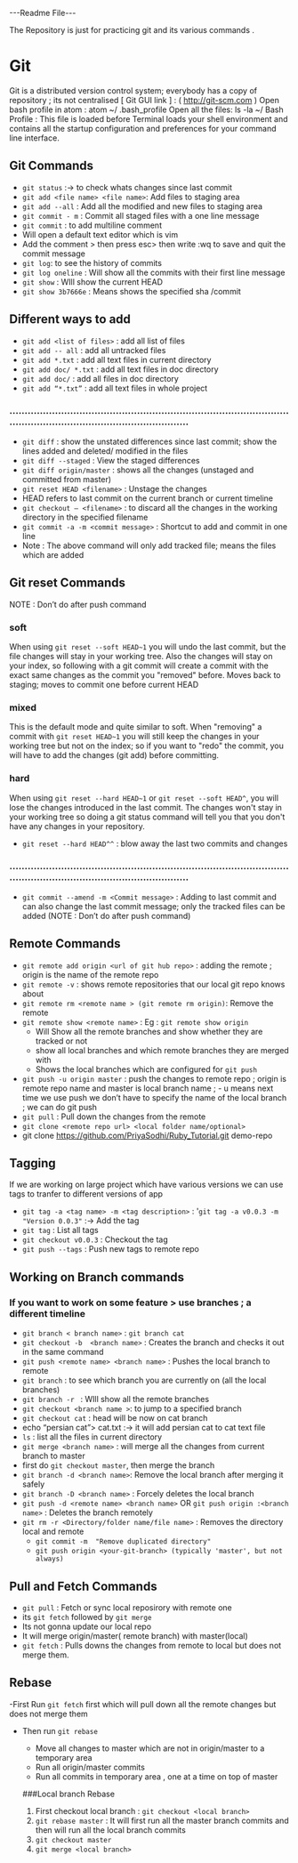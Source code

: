 ---Readme File---

The Repository is just for practicing git and its various commands  .



# Git

Git is a distributed version control system; everybody has a copy of repository ; its not centralised 
[ Git GUI link ] : ( http://git-scm.com )
Open bash profile in atom : atom ~/ .bash_profile
Open all the files:  ls -la ~/
Bash Profile : This file is loaded before Terminal loads your shell environment and contains all the startup configuration and preferences for your command line interface.


## Git Commands
- `git status` :-> to check whats changes since last commit
- `git add <file name> <file name>`: Add files to staging area
- `git add --all` : Add all the modified and new files to staging area
- `git commit - m` : Commit all staged files with a one line message
- `git commit` : to add multiline comment
- Will open a default text editor which is vim 
- Add the comment > then press esc> then write :wq to save and quit the commit message
- `git log`: to see the history of commits 
- `git log oneline` : Will show all the commits with their first line message
- `git show` : WIll show the current HEAD
- `git show 3b7666e` : Means shows the specified sha /commit

## Different ways to add
- `git add <list of files>` : add all list of files
- `git add -- all` : add all untracked files 
- `git add *.txt` : add all text files in current directory
- `git add doc/ *.txt` : add all text files in doc directory
- `git add doc/` : add all files in doc directory
- `git add “*.txt”` : add all text files in whole project
### .......................................................................................................................................................

- `git diff`  : show the unstated differences since last commit; show the lines added and deleted/ modified in the files 
- `git diff --staged` : View the staged differences 
- `git diff origin/master` : shows all the changes (unstaged and committed from master)
- `git reset HEAD <filename>` : Unstage the changes
- HEAD refers to last commit on the current branch or current timeline 
- `git checkout — <filename>` : to discard all the changes in the working directory in the specified filename
- `git commit -a -m <commit message>` : Shortcut to add and commit in one line 
- Note : The above command will only add tracked file; means the files which are added 

## Git reset Commands  
NOTE : Don’t do after push command
### soft
When using `git reset --soft HEAD~1` you will undo the last commit, but the file changes will stay in your working tree. Also the changes will stay on your index, so following with a git commit will create a commit with the exact same changes as the commit you "removed" before. Moves back to staging; moves to commit one before current HEAD
### mixed
This is the default mode and quite similar to soft. When "removing" a commit with `git reset HEAD~1` you will still keep the changes in your working tree but not on the index; so if you want to "redo" the commit, you will have to add the changes (git add) before committing.
### hard
When using `git reset --hard HEAD~1`  or `git reset --soft HEAD^`, you will lose the changes introduced in the last commit. The changes won't stay in your working tree so doing a git status command will tell you that you don't have any changes in your repository.
- `git reset --hard HEAD^^`  : blow away the last two commits and changes
### .......................................................................................................................................................
- `git commit --amend -m <Commit message>` : Adding to last commit and can also change the last commit message; only the tracked files can be added (NOTE : Don’t do after push command)

## Remote Commands
- `git remote add origin <url of git hub repo>` : adding the remote ; origin is the name of the remote repo
- `git remote -v` : shows remote repositories that our local git repo knows about 
- `git remote rm <remote name > (git remote rm origin)`: Remove the remote 
- `git remote show <remote name>` : Eg : `git remote show origin` 
   - Will Show all the remote branches and show whether they are tracked or not
   - show all local branches and which remote branches they are merged with 
   - Shows the local branches which are configured for `git push`
- `git push -u origin master` : push the changes to remote repo ; origin is remote repo name and master is local branch name ; - u means next time we use push we don’t have to specify the name of the local branch ; we can do git push 
- `git pull` : Pull down the changes from the remote 
- `git clone <remote repo url> <local folder name/optional>`
- git clone https://github.com/PriyaSodhi/Ruby_Tutorial.git demo-repo 

## Tagging 

If we are working on large project which have various versions we can use tags to tranfer to different versions of app

- `git tag -a <tag name> -m <tag description>` : '`git tag -a v0.0.3 -m "Version 0.0.3"`  :-> Add the tag
- `git tag` : List all tags
- `git checkout v0.0.3` : Checkout the tag
- `git push --tags` : Push new tags to remote repo


## Working on Branch commands 

### If you want to work on some feature > use branches ; a different timeline 

- `git branch < branch name>` : `git branch cat`
- `git checkout -b  <branch name>` : Creates the branch and checks it out in the same command
- `git push <remote name> <branch name>` : Pushes the local branch to remote 
- `git branch` : to see which branch you are currently on (all the local branches)
- `git branch -r ` : WIll show all the remote branches 
- `git checkout <branch name >`: to jump to a specified branch
- `git checkout cat` : head will be now on cat branch 
- echo “persian cat”> cat.txt :-> it will add persian cat to cat text file 
- `ls` : list all the files in current directory 
- `git merge <branch name>` : will merge all the changes from current branch to master 
 - first do `git checkout master`, then merge the branch
- `git branch -d <branch name>`:  Remove the local branch after merging it safely
- `git branch -D <branch name>` : Forcely deletes the local branch
- `git push -d <remote name> <branch name>`  OR  `git push origin :<branch name>` : Deletes the branch remotely 
- `git rm -r <Directory/folder name/file name>` : Removes the directory local and remote 
  - `git commit -m  "Remove duplicated directory"`
  - `git push origin <your-git-branch> (typically 'master', but not always)`

## Pull and Fetch Commands

- `git pull` : Fetch or sync local reposirory with remote one
 - its `git fetch` followed by `git merge`
 - Its not gonna update our local repo 
 - It will merge origin/master( remote branch) with master(local)
 - `git fetch` : Pulls downs the changes from remote to local but does not merge them.  
 
 ## Rebase
  
 -First Run `git fetch` first which will pull down all the remote changes but does not merge them
- Then run `git rebase` 
   - Move all changes to master which are not in origin/master to a temporary area
   - Run all origin/master commits
   - Run all commits in temporary area , one at a time on top of master 
   
   ###Local branch Rebase 
   1. First checkout local branch : `git checkout <local branch>`
   2. `git rebase master` : It will first run all the master branch commits and then will run all the local branch commits 
   3. `git checkout master` 
   4. `git merge <local branch>`
